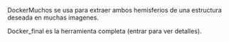 DockerMuchos se usa para extraer ambos hemisferios de una estructura deseada en muchas imagenes.

Docker_final es la herramienta completa (entrar para ver detalles).
